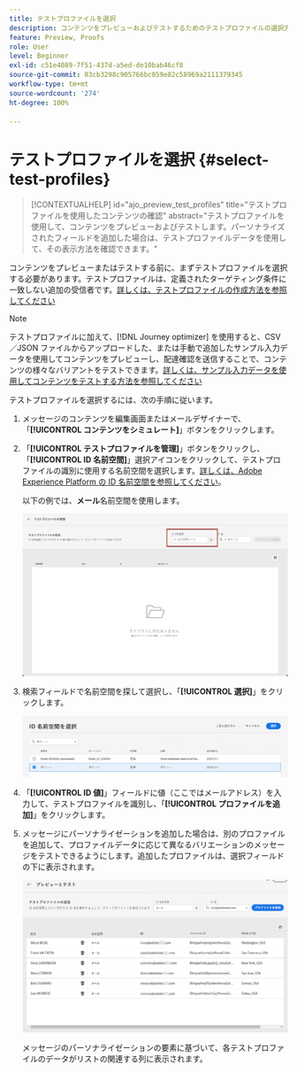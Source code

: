 ```yaml
---
title: テストプロファイルを選択
description: コンテンツをプレビューおよびテストするためのテストプロファイルの選択方法を説明します。
feature: Preview, Proofs
role: User
level: Beginner
exl-id: c51e4089-7f51-437d-a5ed-de10bab46cf8
source-git-commit: 03cb3298c905766bc059e82c58969a2111379345
workflow-type: tm+mt
source-wordcount: '274'
ht-degree: 100%

---
```


# テストプロファイルを選択 {#select-test-profiles}

>[!CONTEXTUALHELP]
>id="ajo_preview_test_profiles"
>title="テストプロファイルを使用したコンテンツの確認"
>abstract="テストプロファイルを使用して、コンテンツをプレビューおよびテストします。パーソナライズされたフィールドを追加した場合は、テストプロファイルデータを使用して、その表示方法を確認できます。"

コンテンツをプレビューまたはテストする前に、まずテストプロファイルを選択する必要があります。テストプロファイルは、定義されたターゲティング条件に一致しない追加の受信者です。[詳しくは、テストプロファイルの作成方法を参照してください](../audience/creating-test-profiles.md)

>[!NOTE]
>
>テストプロファイルに加えて、[!DNL Journey optimizer] を使用すると、CSV／JSON ファイルからアップロードした、または手動で追加したサンプル入力データを使用してコンテンツをプレビューし、配達確認を送信することで、コンテンツの様々なバリアントをテストできます。[詳しくは、サンプル入力データを使用してコンテンツをテストする方法を参照してください](../test-approve/simulate-sample-input.md)

テストプロファイルを選択するには、次の手順に従います。

1. メッセージのコンテンツを編集画面またはメールデザイナーで、「**[!UICONTROL コンテンツをシミュレート]**」ボタンをクリックします。

1. 「**[!UICONTROL テストプロファイルを管理]**」ボタンをクリックし、「**[!UICONTROL ID 名前空間]**」選択アイコンをクリックして、テストプロファイルの識別に使用する名前空間を選択します。[詳しくは、Adobe Experience Platform の ID 名前空間を参照してください](../audience/get-started-identity.md)。

   以下の例では、**メール**&#x200B;名前空間を使用します。

   ![](../email/assets/previewselect-namespace.png)

1. 検索フィールドで名前空間を探して選択し、「**[!UICONTROL 選択]**」をクリックします。

   ![](../email/assets/preview-email-namespace.png)

1. 「**[!UICONTROL ID 値]**」フィールドに値（ここではメールアドレス）を入力して、テストプロファイルを識別し、「**[!UICONTROL プロファイルを追加]**」をクリックします。

   <!--![](assets/preview-identity-value.png)-->

1. メッセージにパーソナライゼーションを追加した場合は、別のプロファイルを追加して、プロファイルデータに応じて異なるバリエーションのメッセージをテストできるようにします。追加したプロファイルは、選択フィールドの下に表示されます。

   ![](../email/assets/preview-profile-list.png)

   メッセージのパーソナライゼーションの要素に基づいて、各テストプロファイルのデータがリストの関連する列に表示されます。
